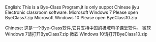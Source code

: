 English:
This is a Bye-Class Program,it is only suppot Chinese jiyu Electronic classroom software.
Microsoft Windows 7 Please open ByeClass7.zip
Microsoft Windows 10 Please open ByeClass10.zip

Chinese:
这是一个Bye-Class软件,它只支持中国的极域电子课堂软件。
微软 Windows 7请打开ByeClass7.zip
微软 Windows 10请打开ByeClass10.zip
